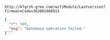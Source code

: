`http://kfgrih.gree.com/wifiModule/Lastversion?firmwareCode=362001068913`

```json
{
  "r": 500,
  "msg": "Database operation failed."
}```